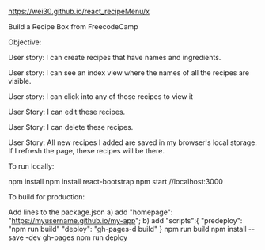 https://wei30.github.io/react_recipeMenu/x

Build a Recipe Box from FreecodeCamp

Objective:

User story: I can create recipes that have names and ingredients.

User story: I can see an index view where the names of all the recipes are visible.

User story: I can click into any of those recipes to view it

User Story: I can edit these recipes.

User Story: I can delete these recipes.

User Story: All new recipes I added are saved in my browser's local storage. If I refresh the page, these recipes will be there.


To run locally:

npm install
npm install react-bootstrap
npm start //localhost:3000


To build for production:

Add lines to the package.json a) add "homepage": "https://myusername.github.io/my-app"; b) add "scripts":{ "predeploy": "npm run build" "deploy": "gh-pages-d build" }
npm run build
npm install --save -dev gh-pages
npm run deploy
